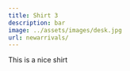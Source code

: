 ```yaml
---
title: Shirt 3
description: bar
image: ../assets/images/desk.jpg
url: newarrivals/
---
```


This is a nice shirt
